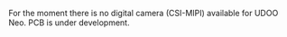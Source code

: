 For the moment there is no digital camera (CSI-MIPI) available for UDOO Neo. PCB is under development.
